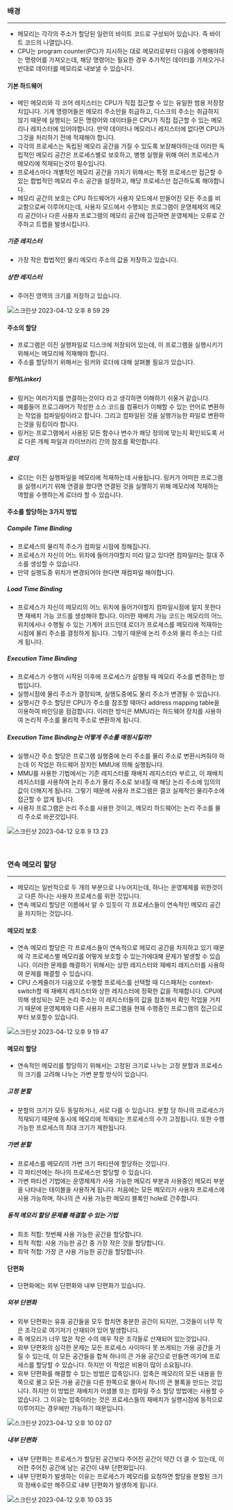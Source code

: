### **배경**
<hr>

- 메모리는 각각의 주소가 할당된 일련의 바이트 코드로 구성되어 있습니다. 즉 바이트 코드의 나열입니다.
- CPU는 program counter(PC)가 지시하는 대로 메모리로부터 다음에 수행해야하는 명령어를 가져오는데, 해당 명령어는 필요한 경우 추가적인 데이터를 가져오거나
 반대로 데이터를 메모리로 내보낼 수 있습니다.


#### **기본 하드웨어**

- 메인 메모리와 각 코어 레지스터는 CPU가 직접 접근할 수 있는 유일한 범용 저장장치입니다. 기계 명령어들은 메모리 주소만을 취급하고, 디스크의 주소는 취급하지 않기
때문에 실행되는 모든 명령어와 데이터들은 CPU가 직접 접근할 수 있는 메모리나 레지스터에 있어야합니다. 만약 데이터나 메모리나 레지스터에 없다면 CPU가 
그것을 처리하기 전에 적재해야 합니다.
- 각각의 프로세스는 독립된 메모리 공간을 가질 수 있도록 보장해야하는데 이러한 독립적인 메모리 공간은 프로세스별로 보호하고, 병행 실행을 위해 여러 프로세스가
메모리에 적재되는것이 필수입니다.
- 프로세스마다 개별적인 메모리 공간을 가지기 위해서는 특정 프로세스만 접근할 수 있는 합법적인 메모리 주소 공간을 설정하고, 해당 프로세스만 접근하도록 해야합니다.
- 메모리 공간의 보호는 CPU 하드웨어가 사용자 모드에서 만들어진 모든 주소를 비교함으로써 이루어지는데, 사용자 모드에서 수행되는 프로그램이 운영체제의 메모리 공간이나 다른 
사용자 프로그램의 메모리 공간에 접근하면 운영체제는 오류로 간주하고 트랩을 발생시킵니다.

##### **기준 레지스터**

- 가장 작은 합법적인 물리 메모리 주소의 값을 저장하고 있습니다.

##### **상한 레지스터**

- 주어진 영역의 크기를 저장하고 있습니다.

![스크린샷 2023-04-12 오후 8 59 29](https://user-images.githubusercontent.com/107396231/231450393-be903cd0-d5d5-495b-be29-8a5466e4ba3a.png)

#### **주소의 할당**

- 프로그램은 이진 실행파일로 디스크에 저장되어 있는데, 이 프로그램을 실행시키기 위해서는 메모리에 적재해야 합니다.
- 주소를 할당하기 위해서는 링커와 로더에 대해 살펴볼 필요가 있습니다.

##### **링커(Linker)**

- 링커는 여러가지를 연결하는것이다 라고 생각하면 이해하기 쉬울거 같습니다.
- 예를들어 프로그래머가 작성한 소스 코드를 컴퓨터가 이해할 수 있는 언어로 변환하는 작업을 컴파일링이라고 합니다. 그리고 컴파일된 것을 실행가능한 파일로 변환하는것을 링킹이라 합니다.
- 링커는 프로그램에서 사용된 모든 함수나 변수가 해당 정의에 맞는지 확인되도록 서로 다른 개체 파일과 라이브러리 간의 참조를 확인합니다.

##### **로더**

- 로더는 이진 실행파일을 메모리에 적재하는데 사용됩니다. 링커가 어떠한 프로그램을 실행시키기 위해 연결을 했다면 연결된 것을 실행하기 위해 메모리에 적재하는 역할을 수행하는게 로더라 할 수 있습니다.

#### **주소를 할당하는 3가지 방법**

##### **Compile Time Binding**

- 프로세스의 물리적 주소가 컴파일 시점에 정해집니다.
- 프로세스가 자신이 어느 위치에 들어가야할지 미리 알고 있다면 컴파일러는 절대 주소를 생성할 수 있습니다.
- 만약 실행도중 위치가 변경되어야 한다면 재컴파일 해야합니다.

##### **Load Time Binding**

- 프로세스가 자신이 메모리의 어느 위치에 들어가야할지 컴파일시점에 알지 못한다면 재배치 가능 코드를 생성해야 합니다. 이러한 재배치 가능 코드는
메모리의 어느 위치에서나 수행될 수 있는 기계어 코드인데 로더가 프로세스를 메모리에 적재하는 시점에 물리 주소를 결정하게 됩니다. 
그렇기 때문에 논리 주소와 물리 주소는 다르게 됩니다.

##### **Execution Time Binding**

- 프로세스가 수행이 시작된 이후에 프로세스가 실행될 때 메모리 주소를 변경하는 방법입니다.
- 실행시점에 물리 주소가 결정되며, 실행도중에도 물리 주소가 변경될 수 있습니다.
- 실행시간 주소 할당은 CPU가 주소를 참조할 때마다 address mapping table을 이용하여 바인딩을 점검합니다. 이러한 방식은 MMU라는 하드웨어 장치를 사용하여 논리적 주소를 물리적 주소로 변환하게 됩니다.

##### **Execution Time Binding는 어떻게 주소를 매핑시킬까?**

- 실행시간 주소 할당은 프로그램 실행중에 논리 주소를 물리 주소로 변환시켜줘야 하는데 이 작업은 하드웨어 장치인 MMU에 의해 실행됩니다.
- MMU를 사용한 기법에서는 기준 레지스터를 재배치 레지스터라 부르고, 이 재배치 레지스터를 사용하여 논리 주소가 물리 주소로 보내질 때 해당 논리 주소에 
임의의 값이 더해지게 됩니다. 그렇기 때문에 사용자 프로그렘은 결코 실제적인 물리주소에 접근할 수 없게 됩니다.
- 사용자 프로그램은 논리 주소를 사용한 것이고, 메모리 하드웨어는 논리 주소를 물리 주소로 바꾼것입니다.

![스크린샷 2023-04-12 오후 9 13 23](https://user-images.githubusercontent.com/107396231/231453574-363290f9-4241-445c-84cd-2d8ed3cf79c3.png)

<br>

### **연속 메모리 할당**
<hr>

- 메모리는 일반적으로 두 개의 부분으로 나누어지는데, 하나는 운영체제를 위한것이고 다른 하나는 사용자 프로세스를 위한 것입니다.
- 연속 메모리 할당은 이름에서 알 수 있듯이 각 프로세스들이 연속적인 메모리 공간을 차지하는 것입니다.

#### **메모리 보호**

- 연속 메모리 할당은 각 프로세스들이 연속적으로 메모리 공간을 차지하고 있기 때문에 각 프로세스별 메모리를 어떻게 보호할 수 있는가에대해 문제가 발생할 수 있습니다.
이러한 문제를 해결하기 위해서는 상한 레지스터와 재배치 레지스터를 사용하여 문제를 해결할 수 있습니다.
- CPU 스케줄러가 다음으로 수행할 프로세스를 선택할 때 디스패처는 context-switch할 때 재배치 레지스터와 상한 레지스터에 정확한 값을 적재합니다.
CPU에 의해 생성되는 모든 논리 주소는 이 레지스터들의 값을 참조해서 확인 작업을 거치기 때문에 운영체제와 다른 사용자 프로그램을 현재 수행중인 프로그램의 접근으로부터 보호할수 있습니다.

![스크린샷 2023-04-12 오후 9 19 47](https://user-images.githubusercontent.com/107396231/231455040-6b88f31b-5a37-4904-ac1f-67ee54729b8d.png)

#### **메모리 할당**

- 연속적인 메모리를 할당하기 위해서는 고정된 크기로 나누는 고정 분할과 프로세스의 크기를 고려해 나누는 가변 분할 방식이 있습니다.

##### **고정 분할**

- 분할의 크기가 모두 동일하거나, 서로 다를 수 있습니다. 분할 당 하나의 프로세스가 적재되기 때문에 동시에 메모리에 적재되는 프로세스의 수가 고정됩니다. 또한 수행가능한 프로세스의 최대 크기가 제한됩니다.

##### **가변 분할**

- 프로세스를 메모리의 가변 크기 파티션에 할당하는 것입니다.
- 각 파티션에는 하나의 프로세스만 할당할 수 있습니다.
- 가변 파티션 기법에는 운영체제가 사용 가능한 메모리 부분과 사용중인 메모리 부분을 나타내는 테이블을 사용하게 됩니다. 처음에는 모든 메모리가 사용자 프로세스에 사용 가능하며, 하나의 큰 사용 가능한 메모리 블록인 hole로 간주합니다.

##### **동적 메모리 할당 문제를 해결할 수 있는 기법**

- 최조 적합: 첫번째 사용 가능한 공간을 할당합니다.
- 최적 적합: 사용 가능한 공간 중 가장 작은 것을 할당합니다.
- 최악 적합: 가장 큰 사용 가능한 공간을 할당합니다.

#### **단편화**

- 단편화에는 외부 단편화와 내부 단편화가 있습니다.

##### **외부 단편화**

- 외부 단편화는 유휴 공간들을 모두 합치면 충분한 공간이 되지만, 그것들이 너무 작은 조각으로 여기저기 산재되어 있어 발생합니다.
- 즉 메모리가 너무 많은 작은 수의 매우 작은 조각들로 산재되어 있는것입니다.
- 외부 단편화의 심각한 문제는 모든 프로세스 사이마다 못 쓰게되는 가용 공간을 가질 수 있는데, 이 모든 공간들을 합쳐 하나의 큰 가용 공간으로 만들면 여기에 프로세스를 할당할 수 있습니다. 하지만 이 작업은 비용이 많이 소요됩니다.
- 외부 단편화를 해결할 수 있는 방법은 압축입니다. 압축은 메모리의 모든 내용을 한쪽으로 몰고 모든 가용 공간을 다른 한쪽으로 몰아서 하나의 큰 블록을 만드는 것입니다. 하지만 이 방법은 재배치가 어셈블 또는 컴파일 주소 할당 방법에는 사용할 수 없습니다. 그 이유는 압축이라는 것은 프로세스들의 재배치가 실행시점에 동적으로 이루어지는 경우에만 가능하기 때문입니다.

![스크린샷 2023-04-12 오후 10 02 07](https://user-images.githubusercontent.com/80187200/231465657-e23555bf-4d0e-43da-876f-4148791dcac9.png)

##### **내부 단편화**

- 내부 단편화는 프로세스가 할당된 공간보다 주어진 공간이 약간 더 클 수 있는데, 이러한 주어진 공간에 남는 공간이 내부 단편화입니다.
- 내부 단편화가 발생하는 이유는 프로세스가 메모리를 요청하면 할당을 분할된 크기의 정배수로만 해주므로 내부 단편화가 발생하게 됩니다.

![스크린샷 2023-04-12 오후 10 03 35](https://user-images.githubusercontent.com/80187200/231466042-fcf57bd6-35bf-4b7c-8127-b4923126ec67.png)























